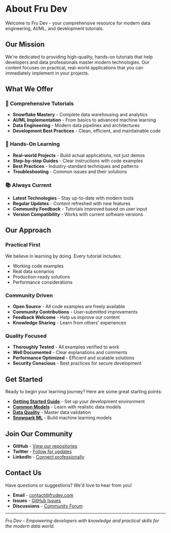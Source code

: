 # About Fru Dev

Welcome to Fru Dev - your comprehensive resource for modern data engineering, AI/ML, and development tutorials.

## Our Mission

We're dedicated to providing high-quality, hands-on tutorials that help developers and data professionals master modern technologies. Our content focuses on practical, real-world applications that you can immediately implement in your projects.

## What We Offer

### 🎯 **Comprehensive Tutorials**
- **Snowflake Mastery** - Complete data warehousing and analytics
- **AI/ML Implementation** - From basics to advanced machine learning
- **Data Engineering** - Modern data pipelines and architectures
- **Development Best Practices** - Clean, efficient, and maintainable code

### 🚀 **Hands-On Learning**
- **Real-world Projects** - Build actual applications, not just demos
- **Step-by-step Guides** - Clear instructions with code examples
- **Best Practices** - Industry-standard techniques and patterns
- **Troubleshooting** - Common issues and their solutions

### 📚 **Always Current**
- **Latest Technologies** - Stay up-to-date with modern tools
- **Regular Updates** - Content refreshed with new features
- **Community Feedback** - Tutorials improved based on user input
- **Version Compatibility** - Works with current software versions

## Our Approach

### **Practical First**
We believe in learning by doing. Every tutorial includes:
- Working code examples
- Real data scenarios
- Production-ready solutions
- Performance considerations

### **Community Driven**
- **Open Source** - All code examples are freely available
- **Community Contributions** - User-submitted improvements
- **Feedback Welcome** - Help us improve our content
- **Knowledge Sharing** - Learn from others' experiences

### **Quality Focused**
- **Thoroughly Tested** - All examples verified to work
- **Well Documented** - Clear explanations and comments
- **Performance Optimized** - Efficient and scalable solutions
- **Security Conscious** - Best practices for secure development

## Get Started

Ready to begin your learning journey? Here are some great starting points:

- **[Getting Started Guide](getting-started/installation.md)** - Set up your development environment
- **[Common Models](tutorials/common-models/salesdb-data-model.md)** - Learn with realistic data models
- **[Data Quality](tutorials/advanced-warehousing/data-quality-metrics.md)** - Master data validation
- **[Snowpark ML](tutorials/classic-ai-ml/snowpark-ml.md)** - Build machine learning models

## Join Our Community

- **GitHub** - [View our repositories](https://github.com/frunde)
- **Twitter** - [Follow for updates](https://twitter.com/frunde)
- **LinkedIn** - [Connect professionally](https://linkedin.com/in/frunde)

## Contact Us

Have questions or suggestions? We'd love to hear from you!

- **Email** - [contact@frudev.com](mailto:contact@frudev.com)
- **Issues** - [GitHub Issues](https://github.com/frunde/fd-docs/issues)
- **Discussions** - [Community Forum](https://github.com/frunde/fd-docs/discussions)

---

*Fru Dev - Empowering developers with knowledge and practical skills for the modern data world.*
